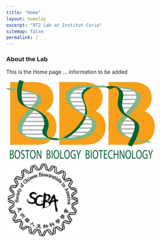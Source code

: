 ```yaml
---
title: "Home"
layout: homelay
excerpt: "RT2 Lab at Institut Curie"
sitemap: false
permalink: /
---
```


### About the Lab

This is the Home page ... information to be added 

![logo image 1](images/logo/bbb_logo_yl_xl_v1.jpg)
![logo image 2](images/logo/screen_shot_2018-02-19_at_10.50.36_am_0.png)
